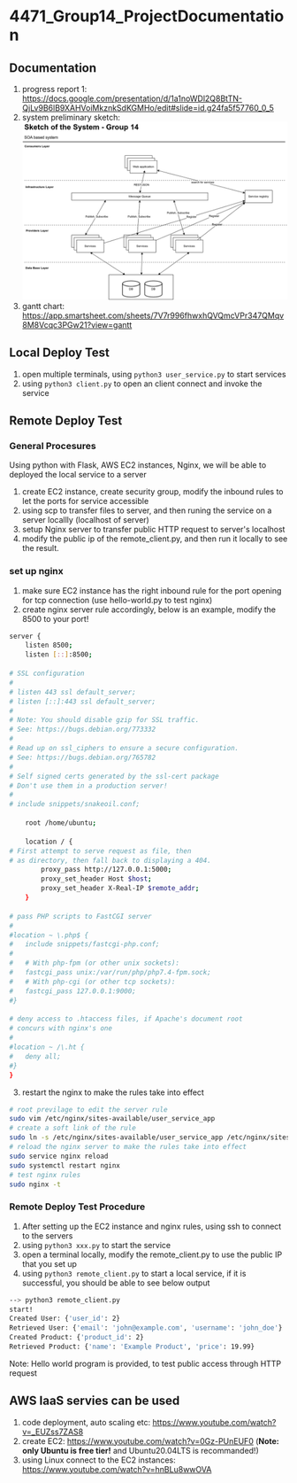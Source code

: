 # 4471_Group14_ProjectDocumentation

## Documentation
1. progress report 1: https://docs.google.com/presentation/d/1a1noWDl2Q8BtTN-QjLv9B6lB9XAHVoiMkznkSdKGMHo/edit#slide=id.g24fa5f57760_0_5
2. system preliminary sketch:
![preliminary scketch](Documentation/preliminary_sketch.png "Preliminary Sketch")
3. gantt chart: https://app.smartsheet.com/sheets/7V7r996fhwxhQVQmcVPr347QMqv8M8Vcqc3PGw21?view=gantt

## Local Deploy Test
1. open multiple terminals, using `python3 user_service.py` to start services
2. using `python3 client.py` to open an client connect and invoke the service

## Remote Deploy Test
### General Procesures
Using python with Flask, AWS EC2 instances, Nginx, we will be able to deployed the local service to a server
1. create EC2 instance, create security group, modify the inbound rules to let the ports for service accessible
2. using scp to transfer files to server, and then runing the service on a server locallly (localhost of server)
3. setup Nginx server to transfer public HTTP request to server's localhost
4. modify the public ip of the remote_client.py, and then run it locally to see the result.

### set up nginx
1. make sure EC2 instance has the right inbound rule for the port opening for tcp connection (use hello-world.py to test nginx)
2. create nginx server rule accordingly, below is an example, modify the 8500 to your port!
```bash
server {
    listen 8500;
    listen [::]:8500;

# SSL configuration
#
# listen 443 ssl default_server;
# listen [::]:443 ssl default_server;
#
# Note: You should disable gzip for SSL traffic.
# See: https://bugs.debian.org/773332
#
# Read up on ssl_ciphers to ensure a secure configuration.
# See: https://bugs.debian.org/765782
#
# Self signed certs generated by the ssl-cert package
# Don't use them in a production server!
#
# include snippets/snakeoil.conf;

    root /home/ubuntu;

    location / {
# First attempt to serve request as file, then
# as directory, then fall back to displaying a 404.
        proxy_pass http://127.0.0.1:5000;
        proxy_set_header Host $host;
        proxy_set_header X-Real-IP $remote_addr;
    }

# pass PHP scripts to FastCGI server
#
#location ~ \.php$ {
#	include snippets/fastcgi-php.conf;
#
#	# With php-fpm (or other unix sockets):
#	fastcgi_pass unix:/var/run/php/php7.4-fpm.sock;
#	# With php-cgi (or other tcp sockets):
#	fastcgi_pass 127.0.0.1:9000;
#}

# deny access to .htaccess files, if Apache's document root
# concurs with nginx's one
#
#location ~ /\.ht {
#	deny all;
#}
}
```
3. restart the nginx to make the rules take into effect
```bash
# root previlage to edit the server rule
sudo vim /etc/nginx/sites-available/user_service_app
# create a soft link of the rule
sudo ln -s /etc/nginx/sites-available/user_service_app /etc/nginx/sites-enabled/
# reload the nginx server to make the rules take into effect
sudo service nginx reload
sudo systemctl restart nginx
# test nginx rules
sudo nginx -t
```

### Remote Deploy Test Procedure
1. After setting up the EC2 instance and nginx rules, using ssh to connect to the servers
2. using `python3 xxx.py` to start the service
3. open a terminal locally, modify the remote_client.py to use the public IP that you set up
4. using `python3 remote_client.py` to start a local service, if it is successful, you should be able to see below output
```bash
--> python3 remote_client.py
start!
Created User: {'user_id': 2}
Retrieved User: {'email': 'john@example.com', 'username': 'john_doe'}
Created Product: {'product_id': 2}
Retrieved Product: {'name': 'Example Product', 'price': 19.99}
```

Note:
Hello world program is provided, to test public access through HTTP request

## AWS IaaS servies can be used
1. code deployment, auto scaling etc: https://www.youtube.com/watch?v=_EUZss7ZAS8
2. create EC2: https://www.youtube.com/watch?v=0Gz-PUnEUF0  (**Note: only Ubuntu is free tier!** and Ubuntu20.04LTS is recommanded!)
3. using Linux connect to the EC2 instances: https://www.youtube.com/watch?v=hnBLu8wwOVA
